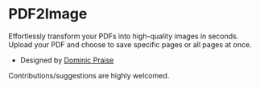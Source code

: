 # PDF2Image

Effortlessly transform your PDFs into high-quality images in seconds. Upload your PDF and choose to save specific pages or all pages at once.

- Designed by [Dominic Praise](https://twitter.com/theezemmuo)

Contributions/suggestions are highly welcomed.
